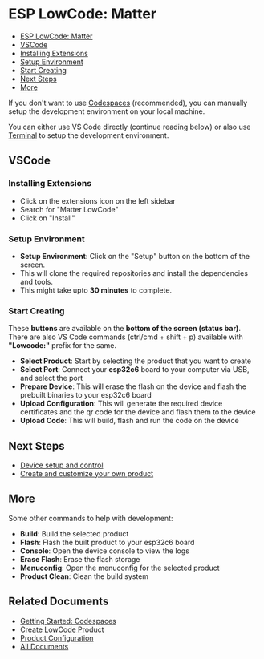 # ESP LowCode: Matter

* [ESP LowCode: Matter](#esp-lowcode-matter)
* [VSCode](#vscode)
* [Installing Extensions](#installing-extensions)
* [Setup Environment](#setup-environment)
* [Start Creating](#start-creating)
* [Next Steps](#next-steps)
* [More](#more)

If you don't want to use [Codespaces](../README.md#start-codespace) (recommended), you can manually setup the development environment on your local machine.

You can either use VS Code directly (continue reading below) or also use [Terminal](./getting_started_terminal.md) to setup the development environment.

## VSCode

### Installing Extensions

* Click on the extensions icon on the left sidebar
* Search for "Matter LowCode"
* Click on "Install"

### Setup Environment

* **Setup Environment**: Click on the "Setup" button on the bottom of the screen.
* This will clone the required repositories and install the dependencies and tools.
* This might take upto **30 minutes** to complete.

### Start Creating

These **buttons** are available on the **bottom of the screen (status bar)**. There are also VS Code commands (ctrl/cmd + shift + p) available with **"Lowcode:"** prefix for the same.

* **Select Product**: Start by selecting the product that you want to create
* **Select Port**: Connect your **esp32c6** board to your computer via USB, and select the port
* **Prepare Device**: This will erase the flash on the device and flash the prebuilt binaries to your esp32c6 board
* **Upload Configuration**: This will generate the required device certificates and the qr code for the device and flash them to the device
* **Upload Code**: This will build, flash and run the code on the device

## Next Steps

* [Device setup and control](device_setup.md)
* [Create and customize your own product](create_product.md)

## More

Some other commands to help with development:

* **Build**: Build the selected product
* **Flash**: Flash the built product to your esp32c6 board
* **Console**: Open the device console to view the logs
* **Erase Flash**: Erase the flash storage
* **Menuconfig**: Open the menuconfig for the selected product
* **Product Clean**: Clean the build system

## Related Documents

* [Getting Started: Codespaces](../README.md)
* [Create LowCode Product](./create_product.md)
* [Product Configuration](./product_configuration.md)
* [All Documents](./all_documents.md)
